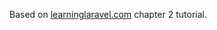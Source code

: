 Based on [learninglaravel.com](https://learninglaravel.net/books/laravel/building-our-first-website) chapter 2 tutorial.